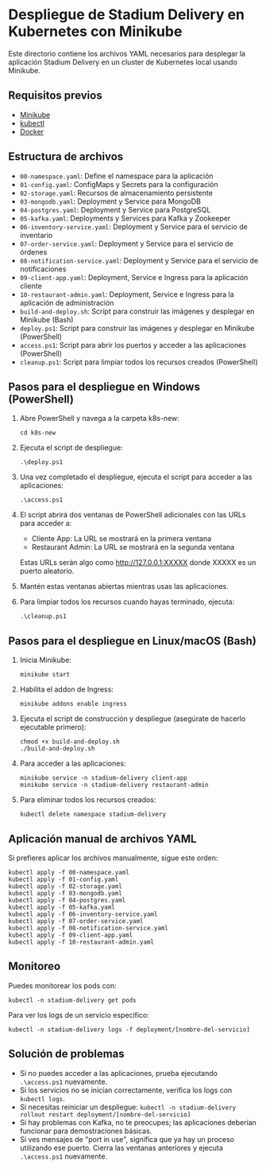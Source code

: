 # Despliegue de Stadium Delivery en Kubernetes con Minikube

Este directorio contiene los archivos YAML necesarios para desplegar la aplicación Stadium Delivery en un cluster de Kubernetes local usando Minikube.

## Requisitos previos

- [Minikube](https://minikube.sigs.k8s.io/docs/start/)
- [kubectl](https://kubernetes.io/docs/tasks/tools/)
- [Docker](https://docs.docker.com/get-docker/)

## Estructura de archivos

- `00-namespace.yaml`: Define el namespace para la aplicación
- `01-config.yaml`: ConfigMaps y Secrets para la configuración
- `02-storage.yaml`: Recursos de almacenamiento persistente
- `03-mongodb.yaml`: Deployment y Service para MongoDB
- `04-postgres.yaml`: Deployment y Service para PostgreSQL
- `05-kafka.yaml`: Deployments y Services para Kafka y Zookeeper
- `06-inventory-service.yaml`: Deployment y Service para el servicio de inventario
- `07-order-service.yaml`: Deployment y Service para el servicio de órdenes
- `08-notification-service.yaml`: Deployment y Service para el servicio de notificaciones
- `09-client-app.yaml`: Deployment, Service e Ingress para la aplicación cliente
- `10-restaurant-admin.yaml`: Deployment, Service e Ingress para la aplicación de administración
- `build-and-deploy.sh`: Script para construir las imágenes y desplegar en Minikube (Bash)
- `deploy.ps1`: Script para construir las imágenes y desplegar en Minikube (PowerShell)
- `access.ps1`: Script para abrir los puertos y acceder a las aplicaciones (PowerShell)
- `cleanup.ps1`: Script para limpiar todos los recursos creados (PowerShell)

## Pasos para el despliegue en Windows (PowerShell)

1. Abre PowerShell y navega a la carpeta k8s-new:
   ```
   cd k8s-new
   ```

2. Ejecuta el script de despliegue:
   ```
   .\deploy.ps1
   ```

3. Una vez completado el despliegue, ejecuta el script para acceder a las aplicaciones:
   ```
   .\access.ps1
   ```

4. El script abrirá dos ventanas de PowerShell adicionales con las URLs para acceder a:
   - Cliente App: La URL se mostrará en la primera ventana 
   - Restaurant Admin: La URL se mostrará en la segunda ventana
   
   Estas URLs serán algo como http://127.0.0.1:XXXXX donde XXXXX es un puerto aleatorio.

5. Mantén estas ventanas abiertas mientras usas las aplicaciones.

6. Para limpiar todos los recursos cuando hayas terminado, ejecuta:
   ```
   .\cleanup.ps1
   ```

## Pasos para el despliegue en Linux/macOS (Bash)

1. Inicia Minikube:
   ```
   minikube start
   ```

2. Habilita el addon de Ingress:
   ```
   minikube addons enable ingress
   ```

3. Ejecuta el script de construcción y despliegue (asegúrate de hacerlo ejecutable primero):
   ```
   chmod +x build-and-deploy.sh
   ./build-and-deploy.sh
   ```

4. Para acceder a las aplicaciones:
   ```
   minikube service -n stadium-delivery client-app
   minikube service -n stadium-delivery restaurant-admin
   ```

5. Para eliminar todos los recursos creados:
   ```
   kubectl delete namespace stadium-delivery
   ```

## Aplicación manual de archivos YAML

Si prefieres aplicar los archivos manualmente, sigue este orden:
```
kubectl apply -f 00-namespace.yaml
kubectl apply -f 01-config.yaml
kubectl apply -f 02-storage.yaml
kubectl apply -f 03-mongodb.yaml
kubectl apply -f 04-postgres.yaml
kubectl apply -f 05-kafka.yaml
kubectl apply -f 06-inventory-service.yaml
kubectl apply -f 07-order-service.yaml
kubectl apply -f 08-notification-service.yaml
kubectl apply -f 09-client-app.yaml
kubectl apply -f 10-restaurant-admin.yaml
```

## Monitoreo

Puedes monitorear los pods con:
```
kubectl -n stadium-delivery get pods
```

Para ver los logs de un servicio específico:
```
kubectl -n stadium-delivery logs -f deployment/[nombre-del-servicio]
```

## Solución de problemas

- Si no puedes acceder a las aplicaciones, prueba ejecutando `.\access.ps1` nuevamente.
- Si los servicios no se inician correctamente, verifica los logs con `kubectl logs`.
- Si necesitas reiniciar un despliegue: `kubectl -n stadium-delivery rollout restart deployment/[nombre-del-servicio]`
- Si hay problemas con Kafka, no te preocupes; las aplicaciones deberían funcionar para demostraciones básicas.
- Si ves mensajes de "port in use", significa que ya hay un proceso utilizando ese puerto. Cierra las ventanas anteriores y ejecuta `.\access.ps1` nuevamente. 